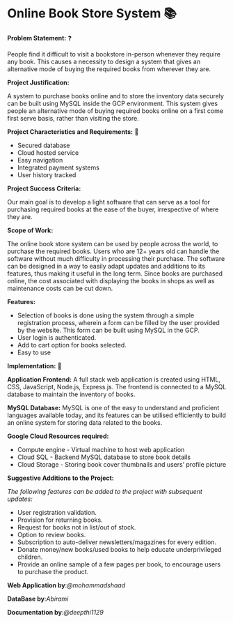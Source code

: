 # Online Book Store System 📚

**Problem Statement:** ❓

People find it difficult to visit a bookstore in-person whenever they require any book. This causes a necessity to design a system that gives an alternative mode of buying the required books from wherever they are.

**Project Justification:**

A system to purchase books online and to store the inventory data securely can be built using MySQL inside the GCP environment. This system gives people an alternative mode of buying required books online on a first come first serve basis, rather than visiting the store.

**Project Characteristics and Requirements:** 📝

-	Secured database
-	Cloud hosted service
-	Easy navigation
-	Integrated payment systems
-	User history tracked

**Project Success Criteria:** 

Our main goal is to develop a light software that can serve as a tool for purchasing required books at the ease of the buyer, irrespective of where they are.

**Scope of Work:**

The online book store system can be used by people across the world, to purchase the required books. Users who are 12+ years old can handle the software without much difficulty in processing their purchase. The software can be designed in a way to easily adapt updates and additions to its features, thus making it useful in the long term. Since books are purchased online, the cost associated with displaying the books in shops as well as maintenance costs can be cut down.

**Features:** 
- Selection of books is done using the system through a simple registration process, wherein a form can be filled by the user provided by the website. This form can be built using MySQL in the GCP.
- User login is authenticated.
-	Add to cart option for books selected.
-	Easy to use

**Implementation:** 🧰

**Application Frontend:**
A full stack web application is created using HTML, CSS, JavaScript, Node.js, Express.js. The frontend is connected to a MySQL database to maintain the inventory of books. 

**MySQL Database:**
MySQL is one of the easy to understand and proficient languages available today, and its features can be utilised efficiently to build an online system for storing data related to the books.

**Google Cloud Resources required:**
-	Compute engine - Virtual machine to host web application
-	Cloud SQL - Backend MySQL database to store book details
-	Cloud Storage - Storing book cover thumbnails and users’ profile picture

**Suggestive Additions to the Project:**

*The following features can be added to the project with subsequent updates:*
-	User registration validation.
-	Provision for returning books.
-	Request for books not in list/out of stock.
-	Option to review books.
-	Subscription to auto-deliver newsletters/magazines for every edition.
-	Donate money/new books/used books to help educate underprivileged children.
-	Provide an online sample of a few pages per book, to encourage users to purchase the product.

**Web Application by**:*@mohammadshaad*

**DataBase by**:*Abirami*

**Documentation by**:*@deepthi1129*
